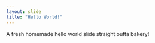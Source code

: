 ```yaml
---
layout: slide
title: "Hello World!"
---
```


A fresh homemade hello world slide straight outta bakery!
